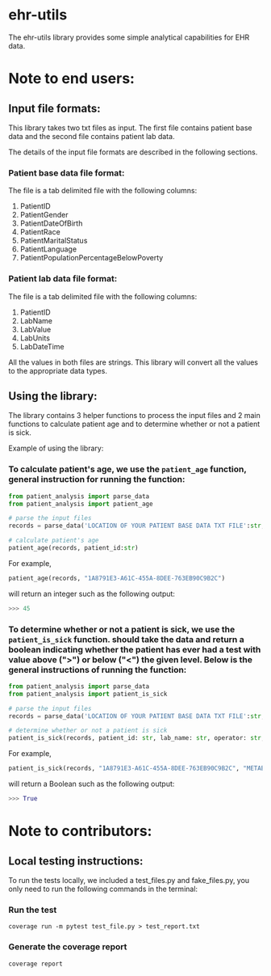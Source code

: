 # ehr-utils

The ehr-utils library provides some simple analytical capabilities for EHR data.

# Note to end users:

## Input file formats:
This library takes two txt files as input. The first file contains patient base data and the second file contains patient lab data.

The details of the input file formats are described in the following sections.

### Patient base data file format:
The file is a tab delimited file with the following columns:
1. PatientID
2. PatientGender
3. PatientDateOfBirth
4. PatientRace
5. PatientMaritalStatus
6. PatientLanguage
7. PatientPopulationPercentageBelowPoverty

### Patient lab data file format:
The file is a tab delimited file with the following columns:
1. PatientID
2. LabName
3. LabValue
4. LabUnits
5. LabDateTime

All the values in both files are strings. This library will convert all the values to the appropriate data types.

## Using the library:
The library contains 3 helper functions to process the input files and 2 main functions to calculate patient age and to determine whether or not a patient is sick.

Example of using the library:

### To calculate patient's age, we use the `patient_age` function, general instruction for running the function:

```python
from patient_analysis import parse_data
from patient_analysis import patient_age

# parse the input files
records = parse_data('LOCATION OF YOUR PATIENT BASE DATA TXT FILE':str, 'LOCATION OF YOUR PATIENT LAB DATA TXT FILE':str)

# calculate patient's age
patient_age(records, patient_id:str)
```
For example, 

```python
patient_age(records, "1A8791E3-A61C-455A-8DEE-763EB90C9B2C")
```

will return an integer such as the following output:

```python
>>> 45
```

### To determine whether or not a patient is sick, we use the `patient_is_sick` function. should take the data and return a boolean indicating whether the patient has ever had a test with value above (">") or below ("<") the given level. Below is the general instructions of running the function:

```python
from patient_analysis import parse_data
from patient_analysis import patient_is_sick

# parse the input files
records = parse_data('LOCATION OF YOUR PATIENT BASE DATA TXT FILE':str, 'LOCATION OF YOUR PATIENT LAB DATA TXT FILE':str)

# determine whether or not a patient is sick
patient_is_sick(records, patient_id: str, lab_name: str, operator: str, value: float)
```

For example, 

```python
patient_is_sick(records, "1A8791E3-A61C-455A-8DEE-763EB90C9B2C", "METABOLIC: ALBUMIN", ">", 4.0)
```

will return a Boolean such as the following output:

```python
>>> True
```

# Note to contributors:

## Local testing instructions:
To run the tests locally, we included a test_files.py and fake_files.py, you only need to run the following commands in the terminal:

### Run the test
```
coverage run -m pytest test_file.py > test_report.txt
```

### Generate the coverage report
```
coverage report
```